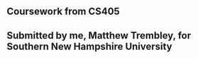  Coursework from CS405
 ---------------------
 Submitted by me, Matthew Trembley, for Southern New Hampshire University
 --------------------
